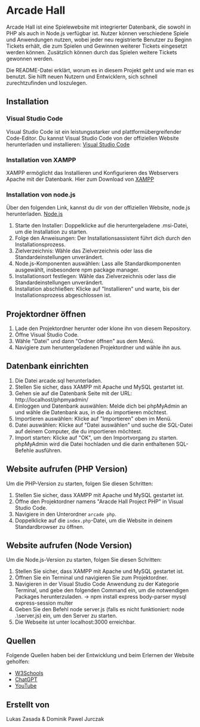 # Arcade Hall 

Arcade Hall ist eine Spielewebsite mit integrierter Datenbank, die sowohl in PHP als auch in Node.js verfügbar ist. Nutzer können verschiedene Spiele und Anwendungen nutzen, wobei jeder neu registrierte Benutzer zu Beginn Tickets erhält, die zum Spielen und Gewinnen weiterer Tickets eingesetzt werden können. Zusätzlich können durch das Spielen weitere Tickets gewonnen werden.

Die README-Datei erklärt, worum es in diesem Projekt geht und wie man es benutzt. Sie hilft neuen Nutzern und Entwicklern, sich schnell zurechtzufinden und loszulegen.

## Installation

### Visual Studio Code

Visual Studio Code ist ein leistungsstarker und plattformübergreifender Code-Editor. Du kannst Visual Studio Code von der offiziellen Website herunterladen und installieren: [Visual Studio Code](https://code.visualstudio.com/)

### Installation von XAMPP

XAMPP ermöglicht das Installieren und Konfigurieren des Webservers Apache mit der Datenbank. Hier zum Download von [XAMPP](https://www.apachefriends.org/de/index.html)

### Installation von node.js

Über den folgenden Link, kannst du dir von der offiziellen Website, node.js herunterladen. [Node.js](https://nodejs.org/en)

1. Starte den Installer: Doppelklicke auf die heruntergeladene .msi-Datei, um die Installation zu starten.
2. Folge den Anweisungen: Der Installationsassistent führt dich durch den Installationsprozess.
3. Zielverzeichnis: Wähle das Zielverzeichnis oder lass die Standardeinstellungen unverändert.
4. Node.js-Komponenten auswählen: Lass alle Standardkomponenten ausgewählt, insbesondere npm package manager.
5. Installationsort festlegen: Wähle das Zielverzeichnis oder lass die Standardeinstellungen unverändert.
6. Installation abschließen: Klicke auf "Installieren" und warte, bis der Installationsprozess abgeschlossen ist.

## Projektordner öffnen

1. Lade den Projektordner herunter oder klone ihn von diesem Repository.
2. Öffne Visual Studio Code.
3. Wähle "Datei" und dann "Ordner öffnen" aus dem Menü.
4. Navigiere zum heruntergeladenen Projektordner und wähle ihn aus.

## Datenbank einrichten

1. Die Datei arcade.sql herunterladen.
2. Stellen Sie sicher, dass XAMPP mit Apache und MySQL gestartet ist.
3. Gehen sie auf die Datenbank Seite mit der URL: http://localhost/phpmyadmin/
4. Einloggen und Datenbank auswählen: Melde dich bei phpMyAdmin an und wähle die Datenbank aus, in die du importieren möchtest.
5. Importieren auswählen: Klicke auf "Importieren" oben im Menü.
6. Datei auswählen: Klicke auf "Datei auswählen" und suche die SQL-Datei auf deinem Computer, die du importieren möchtest.
7. Import starten: Klicke auf "OK", um den Importvorgang zu starten. phpMyAdmin wird die Datei hochladen und die darin enthaltenen SQL-Befehle ausführen.

## Website aufrufen (PHP Version)

Um die PHP-Version zu starten, folgen Sie diesen Schritten:

1. Stellen Sie sicher, dass XAMPP mit Apache und MySQL gestartet ist.
2. Öffne den Projektordner namens "Aracde Hall Project PHP" in Visual Studio Code.
3. Navigiere in den Unterordner `arcade php`.
4. Doppelklicke auf die `index.php`-Datei, um die Website in deinem Standardbrowser zu öffnen.

## Website aufrufen (Node Version)

Um die Node.js-Version zu starten, folgen Sie diesen Schritten:

1. Stellen Sie sicher, dass XAMPP mit Apache und MySQL gestartet ist.
2. Öffnen Sie ein Terminal und navigieren Sie zum Projektordner.
3. Navigieren in der Visual Studio Code Anwendung zu der Kategorie Terminal, und gebe den folgenden Command ein, um die notwendigen Packages herunterzuladen. -> npm install express body-parser mysql express-session multer
4. Geben Sie den Befehl node server.js (falls es nicht funktioniert: node .\server.js) ein, um den Server zu starten.
5. Die Webseite ist unter localhost:3000 erreichbar.

## Quellen

Folgende Quellen haben bei der Entwicklung und beim Erlernen der Website geholfen:

- [W3Schools](https://www.w3schools.com/)
- [ChatGPT](https://www.chatgpt.com/)
- [YouTube](https://www.youtube.com/)

## Erstellt von

Lukas Zasada & Dominik Pawel Jurczak
